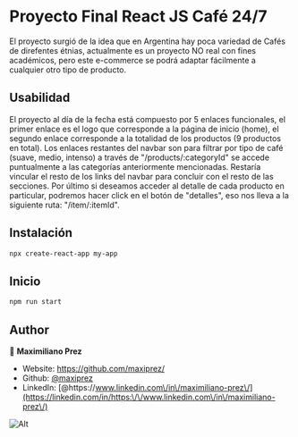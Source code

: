 # Proyecto Final React JS Café 24/7

El proyecto surgió de la idea que en Argentina hay poca variedad de Cafés de direfentes étnias, actualmente es un proyecto NO real con fines académicos,  pero este e-commerce se podrá adaptar fácilmente a cualquier otro tipo de producto.

## Usabilidad

El proyecto al día de la fecha está compuesto por 5 enlaces funcionales, el primer enlace es el logo que corresponde a la página de inicio (home), el segundo enlace corresponde a la totalidad de los productos (9 productos en total). Los enlaces restantes del navbar son para filtrar por tipo de café (suave, medio, intenso) a través de &#34;/products/:categoryId&#34; se accede puntualmente a  las categorías anteriormente mencionadas. Restaría vincular el resto de los links del navbar para concluir con el resto de las secciones.
Por último si deseamos acceder al detalle de cada producto en particular, podremos hacer click en el botón de "detalles", eso nos lleva a la siguiente ruta: "/item/:itemId".

## Instalación

```sh
npx create-react-app my-app
```

## Inicio

```sh
npm run start
```

## Author

👤 **Maximiliano Prez**

* Website: https://github.com/maxiprez/
* Github: [@maxiprez](https://github.com/maxiprez)
* LinkedIn: [@https:\/\/www.linkedin.com\/in\/maximiliano-prez\/](https://linkedin.com/in/https:\/\/www.linkedin.com\/in\/maximiliano-prez\/)

![Alt](https://ucf901023e3d59c0e8913ff3acff.previews.dropboxusercontent.com/p/thumb/ABKyusPd6j3bPAVhVIP_bB9FPSxkjISIzVCTqxADVLM0FmebFZIzqGQ_nRt5_fNRUl6pX9tDTKAXfzsS-oLFof0e9d-rOE9E9uc7E4_UKIqb_lMHT2Z1yyCRm3nE940xWzWoU2QlL95_wmoxj9wqva1sNnwuEx32_yrCX3uyB9_Qc9iFbaH_u54hCWbWe8uUvZVhkIiShfNAM71-Nu_st5lG-bvpS3eqHa0mAAbUvayuQuuSxHSujkuB3i95o-t56E6quhgMEssKKb9YgwFjBKYO_1ZCE9mRYBwEwr6GTBnyziijzng3J10HUix27P2nIft7ReuQSN9mW0bSyadjC0-F0Thp1E4KUKW4rEwkqGtiJ4N44yCLFrbW9EFUOfi_4-Dvt5cZpyKIuPgVu_LyvppQMMnr_jiwP5RBITT-yOSUqa_nkZWexsGsKa3yl_0VeIifBcBXvbGzh1sI_Swaw_Q_/p.gif?fv_content=true&size_mode=5)